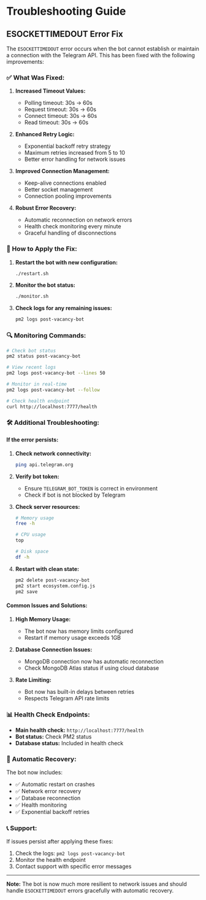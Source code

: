 # Troubleshooting Guide

## ESOCKETTIMEDOUT Error Fix

The `ESOCKETTIMEDOUT` error occurs when the bot cannot establish or maintain a connection with the Telegram API. This has been fixed with the following improvements:

### ✅ What Was Fixed:

1. **Increased Timeout Values:**

   - Polling timeout: 30s → 60s
   - Request timeout: 30s → 60s
   - Connect timeout: 30s → 60s
   - Read timeout: 30s → 60s

2. **Enhanced Retry Logic:**

   - Exponential backoff retry strategy
   - Maximum retries increased from 5 to 10
   - Better error handling for network issues

3. **Improved Connection Management:**

   - Keep-alive connections enabled
   - Better socket management
   - Connection pooling improvements

4. **Robust Error Recovery:**
   - Automatic reconnection on network errors
   - Health check monitoring every minute
   - Graceful handling of disconnections

### 🚀 How to Apply the Fix:

1. **Restart the bot with new configuration:**

   ```bash
   ./restart.sh
   ```

2. **Monitor the bot status:**

   ```bash
   ./monitor.sh
   ```

3. **Check logs for any remaining issues:**
   ```bash
   pm2 logs post-vacancy-bot
   ```

### 🔍 Monitoring Commands:

```bash
# Check bot status
pm2 status post-vacancy-bot

# View recent logs
pm2 logs post-vacancy-bot --lines 50

# Monitor in real-time
pm2 logs post-vacancy-bot --follow

# Check health endpoint
curl http://localhost:7777/health
```

### 🛠️ Additional Troubleshooting:

#### If the error persists:

1. **Check network connectivity:**

   ```bash
   ping api.telegram.org
   ```

2. **Verify bot token:**

   - Ensure `TELEGRAM_BOT_TOKEN` is correct in environment
   - Check if bot is not blocked by Telegram

3. **Check server resources:**

   ```bash
   # Memory usage
   free -h

   # CPU usage
   top

   # Disk space
   df -h
   ```

4. **Restart with clean state:**
   ```bash
   pm2 delete post-vacancy-bot
   pm2 start ecosystem.config.js
   pm2 save
   ```

#### Common Issues and Solutions:

1. **High Memory Usage:**

   - The bot now has memory limits configured
   - Restart if memory usage exceeds 1GB

2. **Database Connection Issues:**

   - MongoDB connection now has automatic reconnection
   - Check MongoDB Atlas status if using cloud database

3. **Rate Limiting:**
   - Bot now has built-in delays between retries
   - Respects Telegram API rate limits

### 📊 Health Check Endpoints:

- **Main health check:** `http://localhost:7777/health`
- **Bot status:** Check PM2 status
- **Database status:** Included in health check

### 🔄 Automatic Recovery:

The bot now includes:

- ✅ Automatic restart on crashes
- ✅ Network error recovery
- ✅ Database reconnection
- ✅ Health monitoring
- ✅ Exponential backoff retries

### 📞 Support:

If issues persist after applying these fixes:

1. Check the logs: `pm2 logs post-vacancy-bot`
2. Monitor the health endpoint
3. Contact support with specific error messages

---

**Note:** The bot is now much more resilient to network issues and should handle `ESOCKETTIMEDOUT` errors gracefully with automatic recovery.
